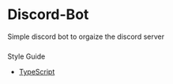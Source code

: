 # Discord-Bot
Simple discord bot to orgaize the discord server


### 
Style Guide  
- [TypeScript](https://github.com/basarat/typescript-book/blob/master/docs/styleguide/styleguide.md)
